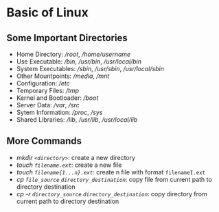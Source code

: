 # Basic of Linux

## Some Important Directories

- Home Directory: */root*, */home/username*
- Use Executable: */bin*, */usr/bin*, */usr/local/bin*
- System Executables: */sbin*, */usr/sbin*, */usr/local/sbin*
- Other Mountpoints: */media*, */mnt*
- Configuration: */etc*
- Temporary Files: */tmp*
- Kernel and Bootloader: */boot*
- Server Data: */var*, */src*
- Sytem Information: */proc*, */sys*
- Shared Libraries: */lib*, */usr/lib*, */usr/local/lib*

## More Commands

- *mkdir ``<directory>``*: create a new directory
- *touch ``filename.ext``*: create a new file
- *touch ``filename{1...n}.ext``*: create n file with format ```filenameI.ext```
- *cp ``file_source`` ``directory_destination``*: copy file from current path to directory destination
- *cp -r ``directory_source`` ``directory_destination``*: copy directory from current path to directory destination
